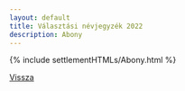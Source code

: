 ```yaml
---
layout: default
title: Választási névjegyzék 2022
description: Abony
---
```


{% include settlementHTMLs/Abony.html %}

[Vissza](./)